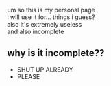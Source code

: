 um so this is my personal page  
i will use it for... things i guess?  
also it's extremely useless  
and also incomplete  
## why is it incomplete??
- SHUT UP ALREADY  
- PLEASE
